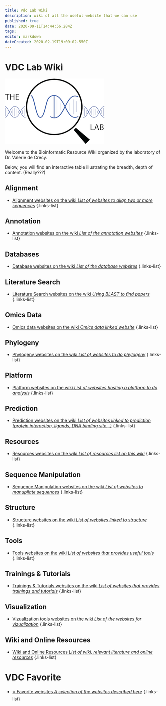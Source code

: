 ```yaml
---
title: Vdc Lab Wiki
description: wiki of all the useful website that we can use
published: true
date: 2020-09-11T14:44:56.284Z
tags: 
editor: markdown
dateCreated: 2020-02-19T19:09:02.550Z
---
```


# VDC Lab Wiki

![hd_navyblue_white.png](/logo_vdc/hd_navyblue_white.png)

Welcome to the Bioinformatic Resource Wiki organized by the laboratory of Dr. Valerie de Crecy.

Below, you will find an interactive table illustrating the breadth, depth of content. (Really???)

## Alignment

- [Alignment websites on the wiki *List of websites to align two or more sequences*](https://vdclab-wiki.herokuapp.com/en/alignment)
{.links-list}

## Annotation

- [Annotation websites on the wiki *List of the annotation websites*](https://vdclab-wiki.herokuapp.com/en/annotation)
{.links-list}

## Databases

- [Database websites on the wiki *List of the database websites*](https://vdclab-wiki.herokuapp.com/en/databases)
{.links-list}

## Literature Search

- [Literature Search websites on the wiki *Using BLAST to find papers*](https://vdclab-wiki.herokuapp.com/en/literature-search)
{.links-list}

## Omics Data

- [Omics data websites on the wiki *Omics data linked website*](https://vdclab-wiki.herokuapp.com/en/omics-data)
{.links-list}

## Phylogeny

- [Phylogeny websites on the wiki *List of websites to do phylogeny*](https://vdclab-wiki.herokuapp.com/en/phylogeny)
{.links-list}

## Platform

- [Platform websites on the wiki *List of websites hosting a platform to do analysis*](https://vdclab-wiki.herokuapp.com/en/platform)
{.links-list}

## Prediction

- [Prediction websites on the wiki *List of websites linked to prediction (protein interaction, ligands, DNA binding site...)*](https://vdclab-wiki.herokuapp.com/en/prediction)
{.links-list}

## Resources

- [Resources websites on the wiki *List of resources list on this wiki*](https://vdclab-wiki.herokuapp.com/en/resources)
{.links-list}

## Sequence Manipulation

- [Sequence Manipulation websites on the wiki *List of websites to manupilate sequences*](https://vdclab-wiki.herokuapp.com/en/sequence-manipulation)
{.links-list}

## Structure

- [Structure websites on the wiki *List of websites linked to structure*](https://vdclab-wiki.herokuapp.com/en/structure)
{.links-list}

## Tools

- [Tools websites on the wiki *List of websites that provides useful tools*](https://vdclab-wiki.herokuapp.com/en/tools)
{.links-list}

## Trainings & Tutorials

- [Trainings & Tutorials websites on the wiki *List of websites that provides trainings and tutorials*](https://vdclab-wiki.herokuapp.com/en/tools)
{.links-list}

## Visualization

- [Vizualization tools websites on the wiki *List of the websites for vizualization*](https://vdclab-wiki.herokuapp.com/en/visualization)
{.links-list}

## Wiki and Online Resources

- [Wiki and Online Resources *List of wiki, relevant literature and online resources*](https://vdclab-wiki.herokuapp.com/en/wiki_resources)
{.links-list}


# VDC Favorite

- [:star: Favorite websites *A selection of the websites described here*](https://vdclab-wiki.herokuapp.com/en/favorites)
{.links-list}
